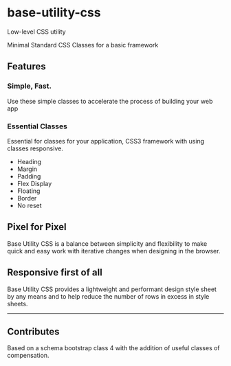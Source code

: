 # base-utility-css

Low-level CSS utility

Minimal Standard CSS Classes for a basic framework

## Features

### Simple, Fast.

Use these simple classes to accelerate the process of building your web app

### Essential Classes

Essential for classes for your application, CSS3 framework with using classes responsive.

- Heading
- Margin
- Padding
- Flex Display
- Floating
- Border
- No reset

## Pixel for Pixel

Base Utility CSS is a balance between simplicity and flexibility to make quick and easy work with iterative changes when designing in the browser.

## Responsive first of all

Base Utility CSS provides a lightweight and performant design style sheet by any means and to help reduce the number of rows in excess in style sheets.

---

## Contributes

Based on a schema bootstrap class 4 with the addition of useful classes of compensation.

